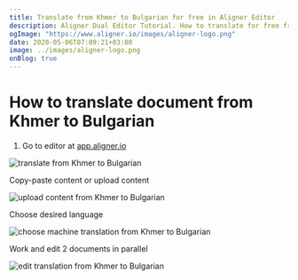 ```yaml
---
title: Translate from Khmer to Bulgarian for free in Aligner Editor
description: Aligner Dual Editor Tutorial. How to translate for free from Khmer to Bulgarian. Aligner is multilingual document management platform. 
ogImage: "https://www.aligner.io/images/aligner-logo.png"
date: 2020-05-06T07:09:21+03:00
image: ../images/aligner-logo.png
onBlog: true
---
```


# How to translate document from Khmer to Bulgarian

1. Go to editor at [app.aligner.io](https://app.aligner.io "Aligner App web page")

![translate from Khmer to Bulgarian](../aligner-blank-editor.png "translate from Khmer to Bulgarian")

Copy-paste content or upload content

![upload content from Khmer to Bulgarian](../aligner-uploaded-document.png "upload content from Khmer to Bulgarian")

Choose desired language

![choose machine translation from Khmer to Bulgarian](../aligner-language-dropdown.png "choose machine translation from Khmer to Bulgarian")

Work and edit 2 documents in parallel

![edit translation from Khmer to Bulgarian](../aligner-double-sitded-editor.png "edit translation from Khmer to Bulgarian")

